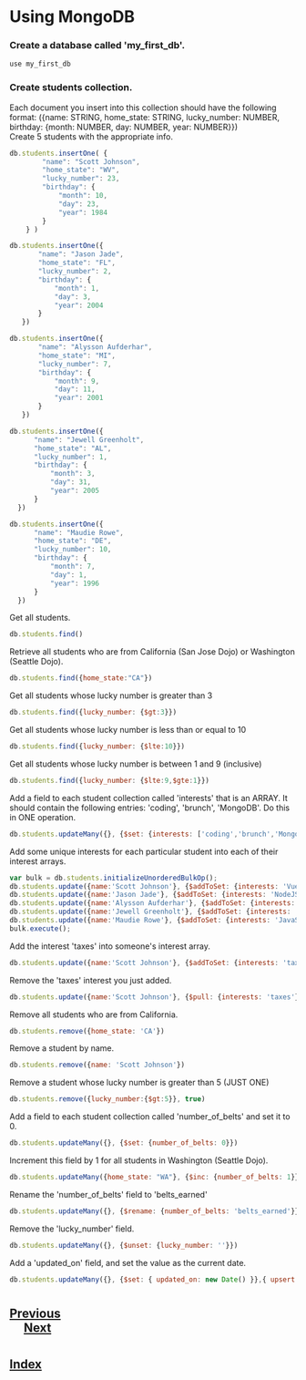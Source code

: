 # Using MongoDB

### __Create a database called 'my_first_db'.__
```js
use my_first_db
``` 
### __Create students collection.__
 Each document you insert into this collection should have the following format: ({name: STRING, home_state: STRING, lucky_number: NUMBER, birthday: {month: NUMBER, day: NUMBER, year: NUMBER}})<br>
 Create 5 students with the appropriate info.
```js
db.students.insertOne( {
        "name": "Scott Johnson",
        "home_state": "WV",
        "lucky_number": 23,
        "birthday": {
            "month": 10,
            "day": 23,
            "year": 1984
        }
    } )
```
 ```js
 db.students.insertOne({
        "name": "Jason Jade",
        "home_state": "FL",
        "lucky_number": 2,
        "birthday": {
            "month": 1,
            "day": 3,
            "year": 2004
        }
    })
 ```
 ```js
 db.students.insertOne({
        "name": "Alysson Aufderhar",
        "home_state": "MI",
        "lucky_number": 7,
        "birthday": {
            "month": 9,
            "day": 11,
            "year": 2001
        }
    })
 ```
  ```js
 db.students.insertOne({
        "name": "Jewell Greenholt",
        "home_state": "AL",
        "lucky_number": 1,
        "birthday": {
            "month": 3,
            "day": 31,
            "year": 2005
        }
    })
 ```
  ```js
 db.students.insertOne({
        "name": "Maudie Rowe",
        "home_state": "DE",
        "lucky_number": 10,
        "birthday": {
            "month": 7,
            "day": 1,
            "year": 1996
        }
    })
 ```
 Get all students.
 ```js
 db.students.find()
 ```
 Retrieve all students who are from California (San Jose Dojo) or Washington (Seattle Dojo).
  ```js
db.students.find({home_state:"CA"})
 ```
 Get all students whose lucky number is greater than 3
  ```js
 db.students.find({lucky_number: {$gt:3}})
 ```
 Get all students whose lucky number is less than or equal to 10
  ```js
db.students.find({lucky_number: {$lte:10}})
 ```
 Get all students whose lucky number is between 1 and 9 (inclusive)
  ```js
db.students.find({lucky_number: {$lte:9,$gte:1}})
 ```
 Add a field to each student collection called 'interests' that is an ARRAY. It should contain the following entries: 'coding', 'brunch', 'MongoDB'. Do this in ONE operation.
  ```js
db.students.updateMany({}, {$set: {interests: ['coding','brunch','MongoDB']}})
 ```
 Add some unique interests for each particular student into each of their interest arrays.
  ```js
  var bulk = db.students.initializeUnorderedBulkOp();
  db.students.update({name:'Scott Johnson'}, {$addToSet: {interests: 'VueJS'}});
  db.students.update({name:'Jason Jade'}, {$addToSet: {interests: 'NodeJS'}});
  db.students.update({name:'Alysson Aufderhar'}, {$addToSet: {interests: 'Express'}});
  db.students.update({name:'Jewell Greenholt'}, {$addToSet: {interests: 'PHP'}});
  db.students.update({name:'Maudie Rowe'}, {$addToSet: {interests: 'JavaScript'}});
  bulk.execute();
 ```
 Add the interest 'taxes' into someone's interest array.
  ```js
 db.students.update({name:'Scott Johnson'}, {$addToSet: {interests: 'taxes'}})
 ```
 Remove the 'taxes' interest you just added.
  ```js
db.students.update({name:'Scott Johnson'}, {$pull: {interests: 'taxes'}})  
 ```
 Remove all students who are from California.
  ```js
db.students.remove({home_state: 'CA'})
 ```
 Remove a student by name.
  ```js
db.students.remove({name: 'Scott Johnson'})
 ```
 Remove a student whose lucky number is greater than 5 (JUST ONE)
  ```js
db.students.remove({lucky_number:{$gt:5}}, true)
 ```
 Add a field to each student collection called 'number_of_belts' and set it to 0.
  ```js
db.students.updateMany({}, {$set: {number_of_belts: 0}})
 ```
 Increment this field by 1 for all students in Washington (Seattle Dojo).
  ```js
db.students.updateMany({home_state: "WA"}, {$inc: {number_of_belts: 1}})
 ```
 Rename the 'number_of_belts' field to 'belts_earned'
  ```js
 db.students.updateMany({}, {$rename: {number_of_belts: 'belts_earned'}})
 ```
 Remove the 'lucky_number' field.
  ```js
 db.students.updateMany({}, {$unset: {lucky_number: ''}})   
 ```
 Add a 'updated_on' field, and set the value as the current date.
  ```js
db.students.updateMany({}, {$set: { updated_on: new Date() }},{ upsert: true })
 ```
 #
## [Previous](./009_Validations.md)<span>&nbsp;&nbsp;&nbsp;&nbsp;&nbsp;&nbsp;&nbsp;&nbsp;&nbsp;&nbsp;&nbsp;&nbsp;&nbsp;&nbsp;&nbsp;&nbsp;&nbsp;&nbsp;&nbsp;&nbsp;&nbsp;&nbsp;&nbsp;&nbsp;&nbsp;&nbsp;&nbsp;&nbsp;&nbsp;&nbsp;&nbsp;&nbsp;&nbsp;&nbsp;&nbsp;&nbsp;&nbsp;&nbsp;&nbsp;&nbsp;&nbsp;&nbsp;&nbsp;&nbsp;&nbsp;&nbsp;&nbsp;&nbsp;&nbsp;&nbsp;&nbsp;&nbsp;&nbsp;&nbsp;&nbsp;&nbsp;&nbsp;&nbsp;&nbsp;&nbsp;&nbsp;&nbsp;&nbsp;&nbsp;&nbsp;&nbsp;&nbsp;&nbsp;&nbsp;&nbsp;&nbsp;&nbsp;&nbsp;&nbsp;&nbsp;&nbsp;&nbsp;&nbsp;&nbsp;&nbsp;&nbsp;&nbsp;&nbsp;&nbsp;&nbsp;&nbsp;&nbsp;</span> [Next]()
#
##  [Index](../Index.md)